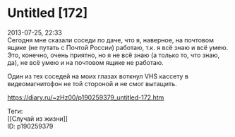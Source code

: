 Untitled [172]
===============

   
 2013-07-25, 22:33   
  Сегодня мне сказали соседи по даче, что я, наверное, на почтовом ящике (не путать с Почтой России) работаю, т.к. я всё знаю и всё умею. Это, конечно, очень приятно, но я не всё знаю (а только то, что знаю, да), не всё умею и на почтовом ящике не работаю.   
   
 Один из тех соседей на моих глазах воткнул VHS кассету в видеомагнитофон не той стороной и не смог вытащить.   
    
 <https://diary.ru/~zHz00/p190259379_untitled-172.htm>   
   
 Теги:   
 [[Случай из жизни]]   
 ID: p190259379